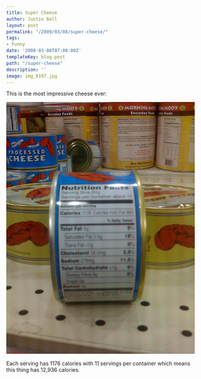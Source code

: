```yaml
---
title: Super Cheese
author: Justin Ball
layout: post
permalink: "/2009/03/08/super-cheese/"
tags:
- Funny
date: '2009-03-08T07:00:00Z'
templateKey: blog-post
path: "/super-cheese"
description: ''
image: img_0197.jpg
---
```


This is the most impressive cheese ever:

<img class="scale-image" src="img_0197.jpg" alt="Super Cheese" />

Each serving has 1176 calories with 11 servings per container which means this thing has 12,936 calories.
